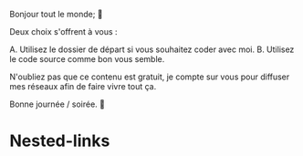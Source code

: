 Bonjour tout le monde; 👋

Deux choix s'offrent à vous :

A. Utilisez le dossier de départ si vous souhaitez coder avec moi.
B. Utilisez le code source comme bon vous semble.

N'oubliez pas que ce contenu est gratuit, je compte sur vous pour diffuser mes réseaux afin de faire vivre tout ça.

Bonne journée / soirée. 🎉
# Nested-links
